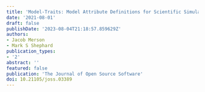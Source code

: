 ```yaml
---
title: 'Model-Traits: Model Attribute Definitions for Scientific Simulations in C++'
date: '2021-08-01'
draft: false
publishDate: '2023-08-04T21:18:57.859629Z'
authors:
- Jacob Merson
- Mark S Shephard
publication_types:
- '2'
abstract: ''
featured: false
publication: 'The Journal of Open Source Software'
doi: 10.21105/joss.03389
---
```



